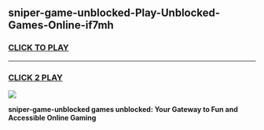 
## sniper-game-unblocked-Play-Unblocked-Games-Online-if7mh
<h3>
<a href="https://premium76.site?title=sniper-game-unblocked&ref=24A">CLICK TO PLAY</a></h3>
<hr>

<h3>
<a href="https://premium76.site?title=sniper-game-unblocked&ref=24A">CLICK 2 PLAY</a>
  
</h3>

<a href="https://premium76.site?title=sniper-game-unblocked&ref=24A"><img src="https://clearcache.store/games.png"></a>


**sniper-game-unblocked games unblocked: Your Gateway to Fun and Accessible Online Gaming**
